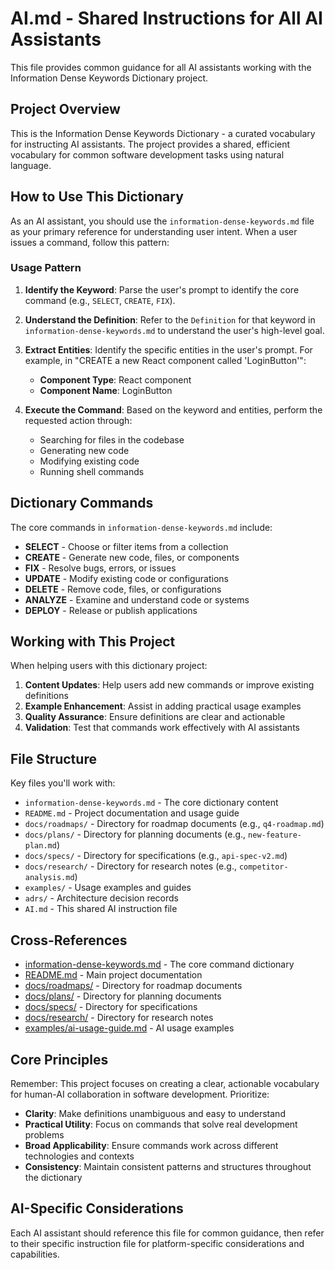 # AI.md - Shared Instructions for All AI Assistants

This file provides common guidance for all AI assistants working with the Information Dense Keywords Dictionary project.

## Project Overview

This is the Information Dense Keywords Dictionary - a curated vocabulary for instructing AI assistants. The project provides a shared, efficient vocabulary for common software development tasks using natural language.

## How to Use This Dictionary

As an AI assistant, you should use the `information-dense-keywords.md` file as your primary reference for understanding user intent. When a user issues a command, follow this pattern:

### Usage Pattern

1. **Identify the Keyword**: Parse the user's prompt to identify the core command (e.g., `SELECT`, `CREATE`, `FIX`).

2. **Understand the Definition**: Refer to the `Definition` for that keyword in `information-dense-keywords.md` to understand the user's high-level goal.

3. **Extract Entities**: Identify the specific entities in the user's prompt. For example, in "CREATE a new React component called 'LoginButton'":
   * **Component Type**: React component
   * **Component Name**: LoginButton

4. **Execute the Command**: Based on the keyword and entities, perform the requested action through:
   * Searching for files in the codebase
   * Generating new code
   * Modifying existing code
   * Running shell commands

## Dictionary Commands

The core commands in `information-dense-keywords.md` include:

* **SELECT** - Choose or filter items from a collection
* **CREATE** - Generate new code, files, or components
* **FIX** - Resolve bugs, errors, or issues
* **UPDATE** - Modify existing code or configurations
* **DELETE** - Remove code, files, or configurations
* **ANALYZE** - Examine and understand code or systems
* **DEPLOY** - Release or publish applications

## Working with This Project

When helping users with this dictionary project:

1. **Content Updates**: Help users add new commands or improve existing definitions
2. **Example Enhancement**: Assist in adding practical usage examples
3. **Quality Assurance**: Ensure definitions are clear and actionable
4. **Validation**: Test that commands work effectively with AI assistants

## File Structure

Key files you'll work with:

* `information-dense-keywords.md` - The core dictionary content
* `README.md` - Project documentation and usage guide
* `docs/roadmaps/` - Directory for roadmap documents (e.g., `q4-roadmap.md`)
* `docs/plans/` - Directory for planning documents (e.g., `new-feature-plan.md`)
* `docs/specs/` - Directory for specifications (e.g., `api-spec-v2.md`)
* `docs/research/` - Directory for research notes (e.g., `competitor-analysis.md`)
* `examples/` - Usage examples and guides
* `adrs/` - Architecture decision records
* `AI.md` - This shared AI instruction file

## Cross-References

* [information-dense-keywords.md](information-dense-keywords.md) - The core command dictionary
* [README.md](README.md) - Main project documentation
* [docs/roadmaps/](docs/roadmaps/) - Directory for roadmap documents
* [docs/plans/](docs/plans/) - Directory for planning documents
* [docs/specs/](docs/specs/) - Directory for specifications
* [docs/research/](docs/research/) - Directory for research notes
* [examples/ai-usage-guide.md](examples/ai-usage-guide.md) - AI usage examples

## Core Principles

Remember: This project focuses on creating a clear, actionable vocabulary for human-AI collaboration in software development. Prioritize:

* **Clarity**: Make definitions unambiguous and easy to understand
* **Practical Utility**: Focus on commands that solve real development problems
* **Broad Applicability**: Ensure commands work across different technologies and contexts
* **Consistency**: Maintain consistent patterns and structures throughout the dictionary

## AI-Specific Considerations

Each AI assistant should reference this file for common guidance, then refer to their specific instruction file for platform-specific considerations and capabilities.
